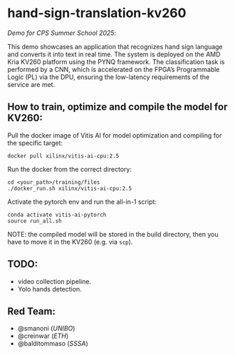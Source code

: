 # hand-sign-translation-kv260
*Demo for CPS Summer School 2025*:

This demo showcases an application that recognizes hand sign language and converts it into text in real time. The system is deployed on the AMD Kria KV260 platform using the PYNQ framework. The classification task is performed by a CNN, which is accelerated on the FPGA’s Programmable Logic (PL) via the DPU, ensuring the low-latency requirements of the service are met.


## How to train, optimize and compile the model for KV260:
Pull the docker image of Vitis AI for model optimization and compiling for the specific target:
```
docker pull xilinx/vitis-ai-cpu:2.5
```
Run the docker from the correct directory:
```
cd <your_path>/training/files
./docker_run.sh xilinx/vitis-ai-cpu:2.5
```
Activate the pytorch env and run the all-in-1 script:
```
conda activate vitis-ai-pytorch
source run_all.sh
```

NOTE: the compiled model will be stored in the build directory, then you have to move it in the KV260 (e.g. via `scp`).

## TODO:
- video collection pipeline.
- Yolo hands detection.

## Red Team:
- @smanoni (*UNIBO*)
- @creinwar (*ETH*)
- @balditommaso (*SSSA*)

